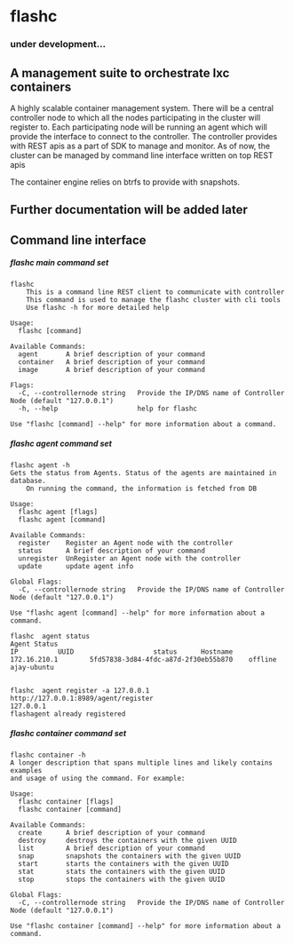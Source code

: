 # flashc
### under development...
## A management suite to orchestrate lxc containers
  A highly scalable container management system. There will be a central controller node to which all the nodes participating in the cluster will register to. Each participating node will be running an agent which will provide the interface to connect to the controller.
  The controller provides with REST apis as a part of SDK to manage and monitor. 
As of now, the cluster can be managed by command line interface written on top REST apis

The container engine relies on btrfs to provide with snapshots.
## Further documentation will be added later



## Command line interface 

##### flashc main command set
```
flashc
	This is a command line REST client to communicate with controller
	This command is used to manage the flashc cluster with cli tools
	Use flashc -h for more detailed help

Usage:
  flashc [command]

Available Commands:
  agent       A brief description of your command
  container   A brief description of your command
  image       A brief description of your command

Flags:
  -C, --controllernode string   Provide the IP/DNS name of Controller Node (default "127.0.0.1")
  -h, --help                    help for flashc

Use "flashc [command] --help" for more information about a command.
```

##### flashc agent command set
```
flashc agent -h
Gets the status from Agents. Status of the agents are maintained in database.
	On running the command, the information is fetched from DB

Usage:
  flashc agent [flags]
  flashc agent [command]

Available Commands:
  register    Register an Agent node with the controller
  status      A brief description of your command
  unregister  UnRegister an Agent node with the controller
  update      update agent info

Global Flags:
  -C, --controllernode string   Provide the IP/DNS name of Controller Node (default "127.0.0.1")

Use "flashc agent [command] --help" for more information about a command.

flashc  agent status
Agent Status
IP			UUID					status		Hostname
172.16.210.1		5fd57838-3d84-4fdc-a87d-2f30eb55b870	offline		ajay-ubuntu


flashc  agent register -a 127.0.0.1
http://127.0.0.1:8989/agent/register
127.0.0.1
flashagent already registered
```

##### flashc container command set
```
flashc container -h
A longer description that spans multiple lines and likely contains examples
and usage of using the command. For example:

Usage:
  flashc container [flags]
  flashc container [command]

Available Commands:
  create      A brief description of your command
  destroy     destroys the containers with the given UUID
  list        A brief description of your command
  snap        snapshots the containers with the given UUID
  start       starts the containers with the given UUID
  stat        stats the containers with the given UUID
  stop        stops the containers with the given UUID

Global Flags:
  -C, --controllernode string   Provide the IP/DNS name of Controller Node (default "127.0.0.1")

Use "flashc container [command] --help" for more information about a command.

```
